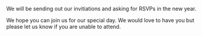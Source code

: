 We will be sending out our invitiations and asking for RSVPs in the new year.

We hope you can join us for our special day. We would love to have you but please let us know if you are unable to attend.
